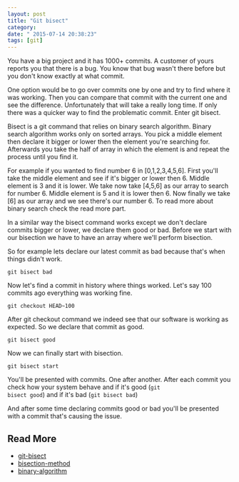 ```yaml
---
layout: post
title: "Git bisect"
category: 
date: " 2015-07-14 20:38:23"
tags: [git]
---
```


You have a big project and it has 1000+ commits. A customer of yours reports you that there is a bug. You know that bug wasn't there before but you don't know exactly at what commit.

One option would be to go over commits one by one and try to find where it was working. Then you can compare that commit with the current one and see the difference. Unfortunately that will take a really long time. If only there was a quicker way to find the problematic commit. Enter git bisect.

Bisect is a git command that relies on binary search algorithm. Binary search algorithm works only on sorted arrays. You pick a middle element then declare it bigger or lower then the element you're searching for. Afterwards you take the half of array in which the element is and repeat the process until you find it.

For example if you wanted to find number 6 in [0,1,2,3,4,5,6]. First you'll take the middle element and see if it's bigger or lower then 6. Middle element is 3 and it is lower. We take now take [4,5,6] as our array to search for number 6.
Middle element is 5 and it is lower then 6. Now finally we take [6] as our array and we see there's our number 6. To read more about binary search check the read more part.

In a similar way the bisect command works except we don't declare commits bigger or lower, we declare them good or bad. Before we start with our bisection we have to have an array where we'll perform bisection.

So for example lets declare our latest commit as bad because that's when things didn't work.

<code>git bisect bad</code>

Now let's find a commit in history where things worked. Let's say 100 commits ago everything was working fine.

<code>git checkout HEAD~100</code>

After git checkout command we indeed see that our software is working as expected. So we declare that commit as good.

<code>git bisect good</code>

Now we can finally start with bisection.

<code>git bisect start</code>

You'll be presented with commits. One after another. After each commit you check how your system behave and if it's good (<code>git bisect good</code>) and if it's bad (<code>git bisect bad</code>)

And after some time declaring commits good or bad you'll be presented with a commit that's causing the issue.

## Read More

* [git-bisect](http://git-scm.com/docs/git-bisect "git bisect")
* [bisection-method](https://en.wikipedia.org/wiki/Bisection_method "bisection method")
* [binary-algorithm](https://en.wikipedia.org/wiki/Binary_search_algorithm "binary algorithm")




